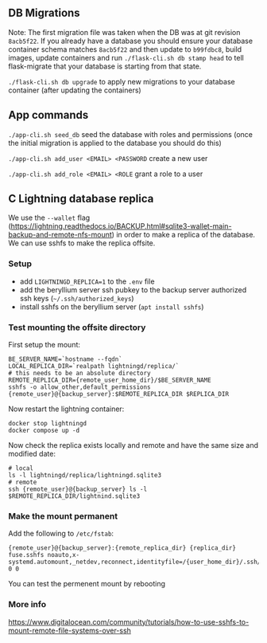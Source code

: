 ## DB Migrations

Note: The first migration file was taken when the DB was at git revision `8acb5f22`. If you already have a database you should ensure your database container schema matches `8acb5f22` and then update to `b99fdbc8`, build images, update containers and run `./flask-cli.sh db stamp head` to tell flask-migrate that your database is starting from that state.

`./flask-cli.sh db upgrade` to apply new migrations to your database container (after updating the containers)

## App commands

`./app-cli.sh seed_db` seed the database with roles and permissions (once the initial migration is applied to the database you should do this)

`./app-cli.sh add_user <EMAIL> <PASSWORD` create a new user

`./app-cli.sh add_role <EMAIL> <ROLE` grant a role to a user

## C Lightning database replica

We use the `--wallet` flag (https://lightning.readthedocs.io/BACKUP.html#sqlite3-wallet-main-backup-and-remote-nfs-mount) in order to make a replica of the database. We can use sshfs to make the replica offsite.

### Setup

 - add `LIGHTNINGD_REPLICA=1` to the `.env` file
 - add the beryllium server ssh pubkey to the backup server authorized ssh keys (`~/.ssh/authorized_keys`)
 - install sshfs on the beryllium server (`apt install sshfs`)

### Test mounting the offsite directory

First setup the mount:
```
BE_SERVER_NAME=`hostname --fqdn`
LOCAL_REPLICA_DIR=`realpath lightningd/replica/`
# this needs to be an absolute directory
REMOTE_REPLICA_DIR={remote_user_home_dir}/$BE_SERVER_NAME
sshfs -o allow_other,default_permissions {remote_user}@{backup_server}:$REMOTE_REPLICA_DIR $REPLICA_DIR
```

Now restart the lightning container:
```
docker stop lightningd
docker compose up -d
```

Now check the replica exists locally and remote and have the same size and modified date:
```
# local
ls -l lightningd/replica/lightningd.sqlite3
# remote
ssh {remote_user}@{backup_server} ls -l $REMOTE_REPLICA_DIR/lightnind.sqlite3
```

### Make the mount permanent

Add the following to `/etc/fstab`:

```
{remote_user}@{backup_server}:{remote_replica_dir} {replica_dir} fuse.sshfs noauto,x-systemd.automount,_netdev,reconnect,identityfile=/{user_home_dir}/.ssh/id_rsa,allow_other,default_permissions 0 0
```

You can test the permenent mount by rebooting

### More info

https://www.digitalocean.com/community/tutorials/how-to-use-sshfs-to-mount-remote-file-systems-over-ssh